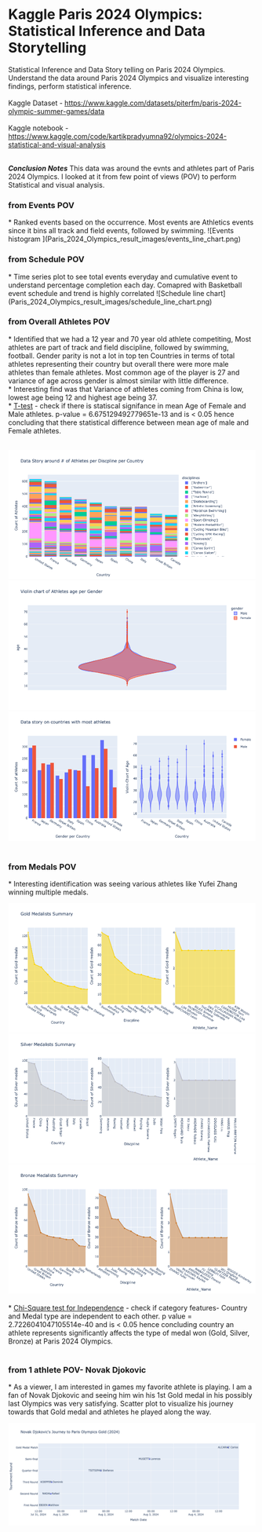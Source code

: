 # Kaggle Paris 2024 Olympics: Statistical Inference and Data Storytelling
Statistical Inference and Data Story telling on Paris 2024 Olympics. Understand the data around Paris 2024 Olympics and visualize interesting findings, perform statistical inference.<br><br>
Kaggle Dataset - https://www.kaggle.com/datasets/piterfm/paris-2024-olympic-summer-games/data
<br><br>
Kaggle notebook - https://www.kaggle.com/code/kartikpradyumna92/olympics-2024-statistical-and-visual-analysis
<br><br>


__*Conclusion Notes*__
This data was around the evnts and athletes part of Paris 2024 Olympics. I looked at it from few point of views (POV) to perform Statistical and visual analysis.

<h3>from Events POV</h3>
      *      Ranked events based on the occurrence. Most events are Athletics events since it bins all track and field events, followed by swimming.
![Events histogram ](Paris_2024_Olympics_result_images/events_line_chart.png)      

<h3>from Schedule POV</h3>
      *      Time series plot to see total events everyday and cumulative event to understand percentage completion each day.
            Comapred with Basketball event schedule and trend is highly correlated
![Schedule line chart](Paris_2024_Olympics_result_images/schedule_line_chart.png)
<br>
<h3>from Overall Athletes POV</h3>
      *     Identified that we had a 12 year and 70 year old athlete competiting,
            Most athletes are part of track and field discipline, followed by swimming, football.
            Gender parity is not a lot in top ten Countries in terms of total athletes representing their country but overall there were more male athletes than female athletes.
            Most common age of the player is 27 and variance of age across gender is almost similar with little difference.<br>
      *     Interesting find was that Variance of athletes coming from China is low, lowest age being 12 and highest age being 37. <br>
      *     <u>T-test</u> - check if there is statiscal signifance in mean Age of Female and Male athletes. p-value = 6.675129492779651e-13 and is < 0.05 hence concluding that there statistical difference between mean age of male and Female athletes.<br><br>

![Athletes per Discipline per Country](Paris_2024_Olympics_result_images/athletes_per_discipline_per_country.png)
![Violin Chart of age per gender](Paris_2024_Olympics_result_images/violin_chart_athletes_age_per_gender.png)
![Country level data story](Paris_2024_Olympics_result_images/sub_plot_country_level.png)
<br><br>
<h3>from Medals POV</h3>
      *     Interesting identification was seeing various athletes like Yufei Zhang winning multiple medals.

![Gold Medalist Summary](Paris_2024_Olympics_result_images/gold_medalists_summary.png)
<br>
![Silver Medalist Summary](Paris_2024_Olympics_result_images/silver_medalists_summary.png)
<br>
![Bronze Medalist Summary](Paris_2024_Olympics_result_images/bronze_medalists_summary.png)
<br><br>
      *     <u>Chi-Square test for Independence</u> - check if category features- Country and Medal type are independent to each other. p value = 2.7226041047105514e-40 and is < 0.05 hence concluding country an athlete represents significantly affects the type of medal won (Gold, Silver, Bronze) at Paris 2024 Olympics.
<br><br>
<h3>from 1 athlete POV- Novak Djokovic</h3>
     *      As a viewer, I am interested in games my favorite athlete is playing. I am a fan of Novak Djokovic and seeing him win his 1st Gold medal in his possibly last Olympics was very satisfying.
            Scatter plot to visualize his journey towards that Gold medal and athletes he played along the way.

![Novak Djokovic's Journey to Olympics Gold.](Paris_2024_Olympics_result_images/novak_djokovic_journey.png)

<br>
